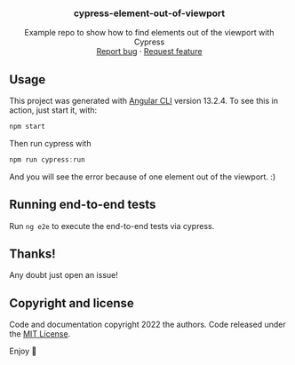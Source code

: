 <p align="center">
<h3 align="center">cypress-element-out-of-viewport</h3></h3>

  <p align="center">
    Example repo to show how to find elements out of the viewport with Cypress
    <br>
    <a href="https://reponame/issues/new?template=bug.md">Report bug</a>
    ·
    <a href="https://reponame/issues/new?template=feature.md&labels=feature">Request feature</a>
  </p>
</p>

## Usage

This project was generated with [Angular CLI](https://github.com/angular/angular-cli) version 13.2.4.
To see this in action, just start it, with:
```typescript
npm start
```

Then run cypress with
```typescript
npm run cypress:run
```

And you will see the error because of one element out of the viewport. :)

## Running end-to-end tests

Run `ng e2e` to execute the end-to-end tests via cypress.

## Thanks!

Any doubt just open an issue!

## Copyright and license

Code and documentation copyright 2022 the authors. Code released under the [MIT License](https://cypress-element-out-of-viewport/blob/master/LICENSE).

Enjoy :metal:
